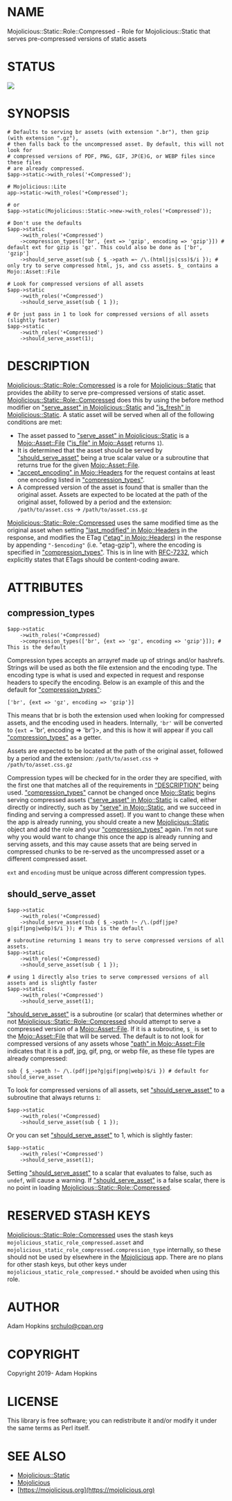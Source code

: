 # NAME

Mojolicious::Static::Role::Compressed - Role for Mojolicious::Static that
serves pre-compressed versions of static assets

# STATUS

<div>
    <a href="https://travis-ci.org/srchulo/Mojolicious-Static-Role-Compressed"><img src="https://travis-ci.org/srchulo/Mojolicious-Static-Role-Compressed.svg?branch=master"></a>
</div>

# SYNOPSIS

    # Defaults to serving br assets (with extension ".br"), then gzip (with extension ".gz"),
    # then falls back to the uncompressed asset. By default, this will not look for
    # compressed versions of PDF, PNG, GIF, JP(E)G, or WEBP files since these files
    # are already compressed.
    $app->static->with_roles('+Compressed');

    # Mojolicious::Lite
    app->static->with_roles('+Compressed');

    # or
    $app->static(Mojolicious::Static->new->with_roles('+Compressed'));

    # Don't use the defaults
    $app->static
        ->with_roles('+Compressed')
        ->compression_types(['br', {ext => 'gzip', encoding => 'gzip'}]) # default ext for gzip is 'gz'. This could also be done as ['br', 'gzip']
        ->should_serve_asset(sub { $_->path =~ /\.(html|js|css)$/i }); # only try to serve compressed html, js, and css assets. $_ contains a Mojo::Asset::File

    # Look for compressed versions of all assets
    $app->static
        ->with_roles('+Compressed')
        ->should_serve_asset(sub { 1 });

    # Or just pass in 1 to look for compressed versions of all assets (slightly faster)
    $app->static
        ->with_roles('+Compressed')
        ->should_serve_asset(1);

# DESCRIPTION

[Mojolicious::Static::Role::Compressed](https://metacpan.org/pod/Mojolicious::Static::Role::Compressed) is a role for [Mojolicious::Static](https://metacpan.org/pod/Mojolicious::Static)
that provides the ability to serve pre-compressed versions of static asset.
[Mojolicious::Static::Role::Compressed](https://metacpan.org/pod/Mojolicious::Static::Role::Compressed) does this by using the before method
modifier on ["serve\_asset" in Mojolicious::Static](https://metacpan.org/pod/Mojolicious::Static#serve_asset) and
["is\_fresh" in Mojolicious::Static](https://metacpan.org/pod/Mojolicious::Static#is_fresh). A static asset will be served when all of the
following conditions are met:

- The asset passed to ["serve\_asset" in Mojolicious::Static](https://metacpan.org/pod/Mojolicious::Static#serve_asset) is a
[Mojo::Asset::File](https://metacpan.org/pod/Mojo::Asset::File) (["is\_file" in Mojo::Asset](https://metacpan.org/pod/Mojo::Asset#is_file) returns `1`).
- It is determined that the asset should be served by ["should\_serve\_asset"](#should_serve_asset)
being a true scalar value or a subroutine that returns true for the given
[Mojo::Asset::File](https://metacpan.org/pod/Mojo::Asset::File).
- ["accept\_encoding" in Mojo::Headers](https://metacpan.org/pod/Mojo::Headers#accept_encoding) for the request contains at least one encoding
listed in ["compression\_types"](#compression_types).
- A compressed version of the asset is found that is smaller than the original
asset. Assets are expected to be located at the path of the original asset,
followed by a period and the extension: `/path/to/asset.css` ->
`/path/to/asset.css.gz`

[Mojolicious::Static::Role::Compressed](https://metacpan.org/pod/Mojolicious::Static::Role::Compressed) uses the same modified time as the
original asset when setting ["last\_modified" in Mojo::Headers](https://metacpan.org/pod/Mojo::Headers#last_modified) in the response, and
modifies the ETag (["etag" in Mojo::Headers](https://metacpan.org/pod/Mojo::Headers#etag)) in the response by appending
`"-$encoding"` (i.e. "etag-gzip"), where the encoding is specified in
["compression\_types"](#compression_types). This is in line with
[RFC-7232](https://tools.ietf.org/html/rfc7232#section-2.3.3), which explicitly
states that ETags should be content-coding aware.

# ATTRIBUTES

## compression\_types

    $app->static
        ->with_roles('+Compressed)
        ->compression_types(['br', {ext => 'gz', encoding => 'gzip'}]); # This is the default

Compression types accepts an arrayref made up of strings and/or hashrefs.
Strings will be used as both the file extension and the encoding type. The
encoding type is what is used and expected in request and response headers to
specify the encoding. Below is an example of this and the default for
["compression\_types"](#compression_types):

    ['br', {ext => 'gz', encoding => 'gzip'}]

This means that br is both the extension used when looking for compressed
assets, and the encoding used in headers. Internally, `'br'` will be converted
to `{ext =` 'br', encoding => 'br'}>, and this is how it will appear if you
call ["compression\_types"](#compression_types) as a getter.

Assets are expected to be located at the path of the original asset, followed
by a period and the extension: `/path/to/asset.css` ->
`/path/to/asset.css.gz`

Compression types will be checked for in the order they are specified, with the
first one that matches all of the requirements in ["DESCRIPTION"](#description) being used.
["compression\_types"](#compression_types) cannot be changed once [Mojo::Static](https://metacpan.org/pod/Mojo::Static) begins serving
compressed assets (["serve\_asset" in Mojo::Static](https://metacpan.org/pod/Mojo::Static#serve_asset) is called, either directly or
indirectly, such as by ["serve" in Mojo::Static](https://metacpan.org/pod/Mojo::Static#serve), and we succeed in finding and
serving a compressed asset). If you want to change these when the app is
already running, you should create a new [Mojolicious::Static](https://metacpan.org/pod/Mojolicious::Static) object and add
the role and your ["compression\_types"](#compression_types) again. I'm not sure why you would want
to change this once the app is already running and serving assets, and this may
cause assets that are being served in compressed chunks to be re-served as the
uncompressed asset or a different compressed asset.

`ext` and `encoding` must be unique across different compression types.

## should\_serve\_asset

    $app->static
        ->with_roles('+Compressed)
        ->should_serve_asset(sub { $_->path !~ /\.(pdf|jpe?g|gif|png|webp)$/i }); # This is the default

    # subroutine returning 1 means try to serve compressed versions of all assets.
    $app->static
        ->with_roles('+Compressed)
        ->should_serve_asset(sub { 1 });

    # using 1 directly also tries to serve compressed versions of all assets and is slightly faster
    $app->static
        ->with_roles('+Compressed')
        ->should_serve_asset(1);

["should\_serve\_asset"](#should_serve_asset) is a subroutine (or scalar) that determines whether or
not [Mojolicious::Static::Role::Compressed](https://metacpan.org/pod/Mojolicious::Static::Role::Compressed) should attempt to serve a
compressed version of a [Mojo::Asset::File](https://metacpan.org/pod/Mojo::Asset::File). If it is a subroutine, `$_` is
set to the [Mojo::Asset::File](https://metacpan.org/pod/Mojo::Asset::File) that will be served. The default is to not look
for compressed versions of any assets whose ["path" in Mojo::Asset::File](https://metacpan.org/pod/Mojo::Asset::File#path) indicates
that it is a pdf, jpg, gif, png, or webp file, as these file types are already
compressed:

    sub { $_->path !~ /\.(pdf|jpe?g|gif|png|webp)$/i }) # default for should_serve_asset

To look for compressed versions of all assets, set ["should\_serve\_asset"](#should_serve_asset) to a
subroutine that always returns `1`:

    $app->static
        ->with_roles('+Compressed)
        ->should_serve_asset(sub { 1 });

Or you can set ["should\_serve\_asset"](#should_serve_asset) to 1, which is slightly faster:

    $app->static
        ->with_roles('+Compressed')
        ->should_serve_asset(1);

Setting ["should\_serve\_asset"](#should_serve_asset) to a scalar that evaluates to false, such as
`undef`, will cause a warning. If ["should\_serve\_asset"](#should_serve_asset) is a false scalar,
there is no point in loading [Mojolicious::Static::Role::Compressed](https://metacpan.org/pod/Mojolicious::Static::Role::Compressed).

# RESERVED STASH KEYS

[Mojolicious::Static::Role::Compressed](https://metacpan.org/pod/Mojolicious::Static::Role::Compressed) uses the stash keys
`mojolicious_static_role_compressed.asset` and
`mojolicious_static_role_compressed.compression_type` internally, so these
should not be used by elsewhere in the [Mojolicious](https://metacpan.org/pod/Mojolicious) app. There are no plans
for other stash keys, but other keys under
`mojolicious_static_role_compressed.*` should be avoided when using this role.

# AUTHOR

Adam Hopkins <srchulo@cpan.org>

# COPYRIGHT

Copyright 2019- Adam Hopkins

# LICENSE

This library is free software; you can redistribute it and/or modify it under
the same terms as Perl itself.

# SEE ALSO

- [Mojolicious::Static](https://metacpan.org/pod/Mojolicious::Static)
- [Mojolicious](https://metacpan.org/pod/Mojolicious)
- [https://mojolicious.org](https://mojolicious.org)
